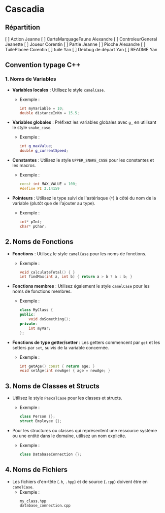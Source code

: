 # Cascadia

## Répartition
[ ] Action			Jeanne
[ ] CarteMarquageFaune	Alexandre
[ ] ControleurGeneral	Jeanette
[ ] Joueur			Corentin
[ ] Partie			Jeanne
[ ] Pioche			Alexandre
[ ] TuilePlacee		Corentin
[ ] tuile			Yan
[ ] Debbug de départ 	Yan
[ ] README Yan

## Convention typage C++


### 1. Noms de Variables

- **Variables locales** : Utilisez le style `camelCase`.
  - Exemple :
    ```cpp
    int myVariable = 10;
    double distanceInKm = 15.5;
    ```

- **Variables globales** : Préfixez les variables globales avec `g_` en utilisant le style `snake_case`.
  - Exemple :
    ```cpp
    int g_maxValue;
    double g_currentSpeed;
    ```

- **Constantes** : Utilisez le style `UPPER_SNAKE_CASE` pour les constantes et les macros.
  - Exemple :
    ```cpp
    const int MAX_VALUE = 100;
    #define PI 3.14159
    ```

- **Pointeurs** : Utilisez le type suivi de l'astérisque (`*`) à côté du nom de la variable (plutôt que de l'ajouter au type).
  - Exemple :
    ```cpp
    int* pInt;
    char* pChar;
    ```

## 2. Noms de Fonctions

- **Fonctions** : Utilisez le style `camelCase` pour les noms de fonctions.
  - Exemple :
    ```cpp
    void calculateTotal() { }
    int findMax(int a, int b) { return a > b ? a : b; }
    ```

- **Fonctions membres** : Utilisez également le style `camelCase` pour les noms de fonctions membres.
  - Exemple :
    ```cpp
    class MyClass {
    public:
        void doSomething();
    private:
        int myVar;
    };
    ```

- **Fonctions de type getter/setter** : Les getters commencent par `get` et les setters par `set`, suivis de la variable concernée.
  - Exemple :
    ```cpp
    int getAge() const { return age; }
    void setAge(int newAge) { age = newAge; }
    ```

## 3. Noms de Classes et Structs

- Utilisez le style `PascalCase` pour les classes et structs.
  - Exemple :
    ```cpp
    class Person {};
    struct Employee {};
    ```

- Pour les structures ou classes qui représentent une ressource système ou une entité dans le domaine, utilisez un nom explicite.
  - Exemple :
    ```cpp
    class DatabaseConnection {};
    ```

## 4. Noms de Fichiers

- Les fichiers d'en-tête (`.h`, `.hpp`) et de source (`.cpp`) doivent être en `camelCase`.
  - Exemple : 
    ```text
    my_class.hpp
    database_connection.cpp
    ```